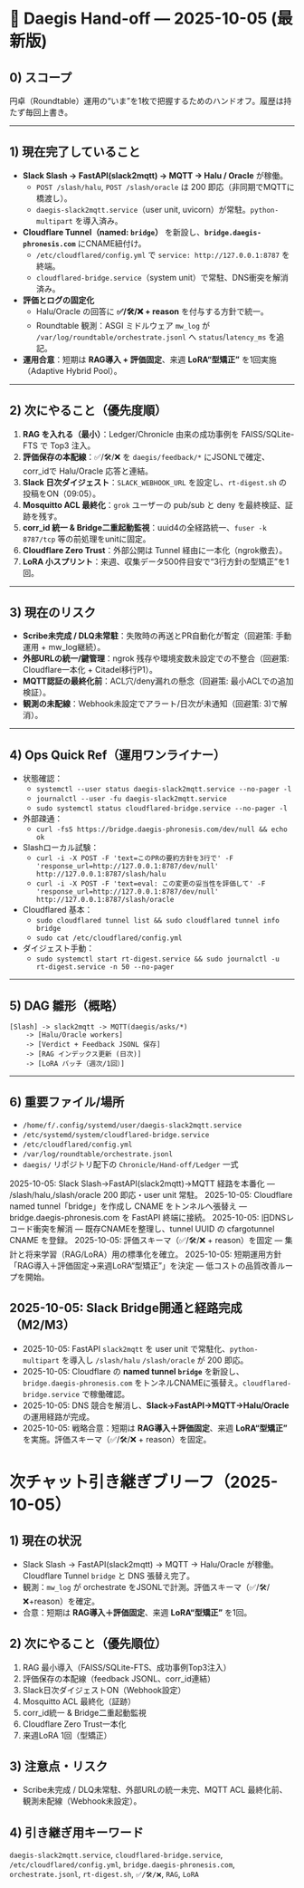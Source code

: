 # 🧭 Daegis Hand-off — 2025-10-05 (最新版)

## 0) スコープ
円卓（Roundtable）運用の“いま”を1枚で把握するためのハンドオフ。履歴は持たず毎回上書き。

---
## 1) 現在完了していること
- **Slack Slash → FastAPI(slack2mqtt) → MQTT → Halu / Oracle** が稼働。
  - `POST /slash/halu`, `POST /slash/oracle` は 200 即応（非同期でMQTTに橋渡し）。
  - `daegis-slack2mqtt.service`（user unit, uvicorn）が常駐。`python-multipart` を導入済み。
- **Cloudflare Tunnel（named: `bridge`）** を新設し、**`bridge.daegis-phronesis.com`** にCNAME紐付け。
  - `/etc/cloudflared/config.yml` で `service: http://127.0.0.1:8787` を終端。
  - `cloudflared-bridge.service`（system unit）で常駐、DNS衝突を解消済み。
- **評価とログの固定化**
  - Halu/Oracle の回答に **✅/🛠/❌ + reason** を付与する方針で統一。
  - Roundtable 観測：ASGI ミドルウェア `mw_log` が `/var/log/roundtable/orchestrate.jsonl` へ `status`/`latency_ms` を追記。
- **運用合意**：短期は **RAG導入 + 評価固定**、来週 **LoRA“型矯正”** を1回実施（Adaptive Hybrid Pool）。

---
## 2) 次にやること（優先度順）
1. **RAG を入れる（最小）**：Ledger/Chronicle 由来の成功事例を FAISS/SQLite-FTS で Top3 注入。
2. **評価保存の本配線**：✅/🛠/❌ を `daegis/feedback/*` にJSONLで確定、corr_idで Halu/Oracle 応答と連結。
3. **Slack 日次ダイジェスト**：`SLACK_WEBHOOK_URL` を設定し、`rt-digest.sh` の投稿をON（09:05）。
4. **Mosquitto ACL 最終化**：`grok` ユーザーの pub/sub と deny を最終検証、証跡を残す。
5. **corr_id 統一 & Bridge二重起動監視**：uuid4の全経路統一、`fuser -k 8787/tcp` 等の前処理をunitに固定。
6. **Cloudflare Zero Trust**：外部公開は Tunnel 経由に一本化（ngrok撤去）。
7. **LoRA 小スプリント**：来週、収集データ500件目安で“3行方針の型矯正”を1回。

---
## 3) 現在のリスク
- **Scribe未完成 / DLQ未常駐**：失敗時の再送とPR自動化が暫定（回避策: 手動運用 + mw_log継続）。
- **外部URLの統一/鍵管理**：ngrok 残存や環境変数未設定での不整合（回避策: Cloudflare一本化 + Citadel移行P1）。
- **MQTT認証の最終化前**：ACL穴/deny漏れの懸念（回避策: 最小ACLでの追加検証）。
- **観測の未配線**：Webhook未設定でアラート/日次が未通知（回避策: 3)で解消）。

---
## 4) Ops Quick Ref（運用ワンライナー）
- 状態確認：
  - `systemctl --user status daegis-slack2mqtt.service --no-pager -l`
  - `journalctl --user -fu daegis-slack2mqtt.service`
  - `sudo systemctl status cloudflared-bridge.service --no-pager -l`
- 外部疎通：
  - `curl -fsS https://bridge.daegis-phronesis.com/dev/null && echo ok`
- Slashローカル試験：
  - `curl -i -X POST -F 'text=このPRの要約方針を3行で' -F 'response_url=http://127.0.0.1:8787/dev/null' http://127.0.0.1:8787/slash/halu`
  - `curl -i -X POST -F 'text=eval: この変更の妥当性を評価して' -F 'response_url=http://127.0.0.1:8787/dev/null' http://127.0.0.1:8787/slash/oracle`
- Cloudflared 基本：
  - `sudo cloudflared tunnel list && sudo cloudflared tunnel info bridge`
  - `sudo cat /etc/cloudflared/config.yml`
- ダイジェスト手動：
  - `sudo systemctl start rt-digest.service && sudo journalctl -u rt-digest.service -n 50 --no-pager`

---
## 5) DAG 雛形（概略）
```
[Slash] -> slack2mqtt -> MQTT(daegis/asks/*)
    -> [Halu/Oracle workers]
    -> [Verdict + Feedback JSONL 保存]
    -> [RAG インデックス更新 (日次)]
    -> [LoRA バッチ（週次/1回）]
```

---
## 6) 重要ファイル/場所
- `/home/f/.config/systemd/user/daegis-slack2mqtt.service`
- `/etc/systemd/system/cloudflared-bridge.service`
- `/etc/cloudflared/config.yml`
- `/var/log/roundtable/orchestrate.jsonl`
- `daegis/` リポジトリ配下の `Chronicle/Hand-off/Ledger` 一式


2025-10-05: Slack Slash→FastAPI(slack2mqtt)→MQTT 経路を本番化 — /slash/halu,/slash/oracle 200 即応・user unit 常駐。
2025-10-05: Cloudflare named tunnel「bridge」を作成し CNAME をトンネルへ張替え — bridge.daegis-phronesis.com を FastAPI 終端に接続。
2025-10-05: 旧DNSレコード衝突を解消 — 既存CNAMEを整理し、tunnel UUID の cfargotunnel CNAME を登録。
2025-10-05: 評価スキーマ（✅/🛠/❌ + reason）を固定 — 集計と将来学習（RAG/LoRA）用の標準化を確立。
2025-10-05: 短期運用方針「RAG導入＋評価固定→来週LoRA“型矯正”」を決定 — 低コストの品質改善ループを開始。


## 2025-10-05: Slack Bridge開通と経路完成（M2/M3）
- 2025-10-05: FastAPI `slack2mqtt` を user unit で常駐化、`python-multipart` を導入し `/slash/halu` `/slash/oracle` が 200 即応。
- 2025-10-05: Cloudflare の **named tunnel `bridge`** を新設し、`bridge.daegis-phronesis.com` をトンネルCNAMEに張替え。`cloudflared-bridge.service` で稼働確認。
- 2025-10-05: DNS 競合を解消し、**Slack→FastAPI→MQTT→Halu/Oracle** の運用経路が完成。
- 2025-10-05: 戦略合意：短期は **RAG導入＋評価固定**、来週 **LoRA“型矯正”** を実施。評価スキーマ（✅/🛠/❌ + reason）を固定。


# 次チャット引き継ぎブリーフ（2025-10-05）

## 1) 現在の状況
- Slack Slash → FastAPI(slack2mqtt) → MQTT → Halu/Oracle が稼働。Cloudflare Tunnel `bridge` と DNS 張替え完了。
- 観測：`mw_log` が orchestrate をJSONLで計測。評価スキーマ（✅/🛠/❌+reason）を確定。
- 合意：短期は **RAG導入＋評価固定**、来週 **LoRA“型矯正”** を1回。

## 2) 次にやること（優先順位）
1. RAG 最小導入（FAISS/SQLite-FTS、成功事例Top3注入）
2. 評価保存の本配線（feedback JSONL、corr_id連結）
3. Slack日次ダイジェストON（Webhook設定）
4. Mosquitto ACL 最終化（証跡）
5. corr_id統一 & Bridge二重起動監視
6. Cloudflare Zero Trust一本化
7. 来週LoRA 1回（型矯正）

## 3) 注意点・リスク
- Scribe未完成 / DLQ未常駐、外部URLの統一未完、MQTT ACL 最終化前、観測未配線（Webhook未設定）。

## 4) 引き継ぎ用キーワード
`daegis-slack2mqtt.service`, `cloudflared-bridge.service`, `/etc/cloudflared/config.yml`, `bridge.daegis-phronesis.com`, `orchestrate.jsonl`, `rt-digest.sh`, `✅/🛠/❌`, `RAG`, `LoRA`
